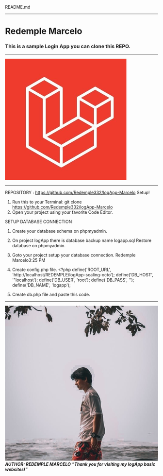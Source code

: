 README.md

---

# Redemple Marcelo

### This is a sample Login App you can clone this REPO.

---

![TEST_PASSED!](TEST_PASSED.jpg "TEST_PASSED.jpg")

---

REPOSITORY : https://github.com/Redemple332/logApp-Marcelo
Setup!

1. Run this to your Terminal: git clone https://github.com/Redemple332/logApp-Marcelo
2. Open your project using your favorite Code Editor.

SETUP DATABASE CONNECTION

1. Create your database schema on phpmyadmin.

2. On project logApp there is database backup name logapp.sql Restore database on phpmyadmin.
3. Goto your project setup your database connection.
   Redemple Marcelo3:25 PM
4. Create config.php file. <?php
   define('ROOT_URL', 'http://localhost/REDEMPLE/logApp-scaling-octo');
   define('DB_HOST', '"localhost');
   define('DB_USER', 'root');
   define('DB_PASS', '');
   define('DB_NAME', 'logapp');

5. Create db.php file and paste this code.
<?php
	// Create Connection
	$conn = mysqli_connect(DB_HOST, DB_USER, DB_PASS, DB_NAME);

	// Check Connection
	if(mysqli_connect_errno()){
		// Connection Failed
		echo 'Failed to connect to MySQL '. mysqli_connect_errno();
	}
?>

---

![redemple!](redemple.jpg "redemple")
**_AUTHOR: REDEMPLE MARCELO_**
**_"Thank you for visiting my logApp basic websites!"_**
